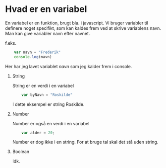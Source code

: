 # Hvad er en variabel #
En variabel er en funktion, brugt bla. i javascript.
Vi bruger variabler til definere noget specifikt, som kan kaldes frem ved at skrive variablens navn.
Man kan give variabler navn efter navnet. 

f.eks. 
```javascript
    var navn = "Frederik"
    console.log(navn)
```
Her har jeg lavet variablet *navn* som jeg kalder frem i console.


1. String

    String er en verdi i en variabel
    ```javascript
        var byNavn = "Roskilde"
    ```
    I dette eksempel er string Roskilde.
1. Number

    Number er også en verdi i en variabel
    ```javascript
        var alder = 20;
    ```
    Number er dog ikke i en string. For at bruge tal skal det stå uden string.
1. Boolean

    Idk.